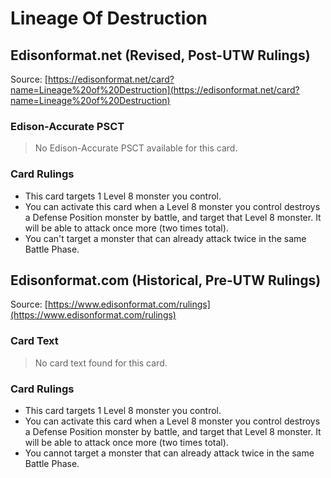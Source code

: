 # Lineage Of Destruction

## Edisonformat.net (Revised, Post-UTW Rulings)

Source: [https://edisonformat.net/card?name=Lineage%20of%20Destruction](https://edisonformat.net/card?name=Lineage%20of%20Destruction)

### Edison-Accurate PSCT

> No Edison-Accurate PSCT available for this card.

### Card Rulings

*   This card targets 1 Level 8 monster you control.
*   You can activate this card when a Level 8 monster you control destroys a Defense Position monster by battle, and target that Level 8 monster. It will be able to attack once more (two times total).
*   You can't target a monster that can already attack twice in the same Battle Phase.


## Edisonformat.com (Historical, Pre-UTW Rulings)

Source: [https://www.edisonformat.com/rulings](https://www.edisonformat.com/rulings)

### Card Text

> No card text found for this card.

### Card Rulings

*   This card targets 1 Level 8 monster you control.
*   You can activate this card when a Level 8 monster you control destroys a Defense Position monster by battle, and target that Level 8 monster. It will be able to attack once more (two times total).
*   You cannot target a monster that can already attack twice in the same Battle Phase.


